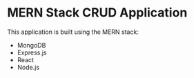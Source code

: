 # MERN Stack CRUD Application

This application is built using the MERN stack: 
- MongoDB
- Express.js
- React
- Node.js
